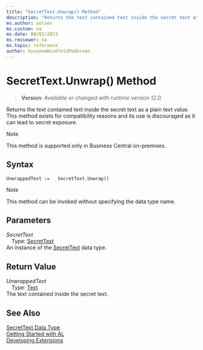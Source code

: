 ```yaml
---
title: "SecretText.Unwrap() Method"
description: "Returns the text contained text inside the secret text as a plain text value."
ms.author: solsen
ms.custom: na
ms.date: 08/02/2023
ms.reviewer: na
ms.topic: reference
author: SusanneWindfeldPedersen
---
```

[//]: # (START>DO_NOT_EDIT)
[//]: # (IMPORTANT:Do not edit any of the content between here and the END>DO_NOT_EDIT.)
[//]: # (Any modifications should be made in the .xml files in the ModernDev repo.)
# SecretText.Unwrap() Method
> **Version**: _Available or changed with runtime version 12.0._

Returns the text contained text inside the secret text as a plain text value. This method exists for compatibility reasons and its use is discouraged as it can lead to secret exposure.

> [!NOTE]
> This method is supported only in Business Central on-premises.

## Syntax
```AL
UnwrappedText :=   SecretText.Unwrap()
```
> [!NOTE]
> This method can be invoked without specifying the data type name.
## Parameters
*SecretText*  
&emsp;Type: [SecretText](secrettext-data-type.md)  
An instance of the [SecretText](secrettext-data-type.md) data type.  

## Return Value
*UnwrappedText*  
&emsp;Type: [Text](../text/text-data-type.md)  
The text contained inside the secret text.


[//]: # (IMPORTANT: END>DO_NOT_EDIT)
## See Also
[SecretText Data Type](secrettext-data-type.md)  
[Getting Started with AL](../../devenv-get-started.md)  
[Developing Extensions](../../devenv-dev-overview.md)